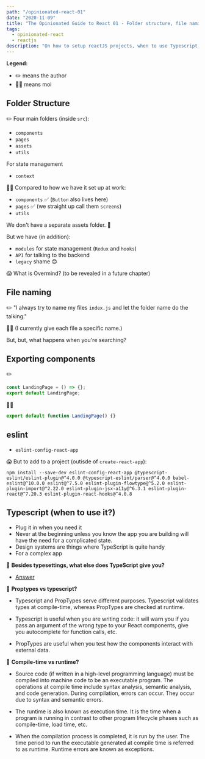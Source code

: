 ```yaml
---
path: "/opinionated-react-01"
date: "2020-11-09"
title: "The Opinionated Guide to React 01 - Folder structure, file naming, eslint, typescript"
tags:
  - opinionated-react
  - reactjs
description: "On how to setup reactJS projects, when to use Typescript."
---
```


**Legend:**

- ✏️ means the author
- 👩‍💻 means moi

## Folder Structure

✏️ Four main folders (inside `src`):

- `components`
- `pages`
- `assets`
- `utils`

For state management

- `context`

👩‍💻 Compared to how we have it set up at work:

- `components` ✅ (`Button` also lives here)
- `pages` ✅ (we straight up call them `screens`)
- `utils`

We don't have a separate assets folder. 🤔

But we have (in addition):

- `modules` for state management (`Redux` and `hooks`)
- `API` for talking to the backend
- `legacy` shame 😊

😱 What is Overmind? (to be revealed in a future chapter)

## File naming

✏️ "I always try to name my files `index.js` and let the folder name do the talking."

👩‍💻 (I currently give each file a specific name.)

But, but, what happens when you're searching?

## Exporting components

✏️

```js
const LandingPage = () => {};
export default LandingPage;
```

👩‍💻

```js
export default function LandingPage() {}
```

## eslint

- `eslint-config-react-app`

😱 But to add to a project (outisde of `create-react-app`):

`npm install --save-dev eslint-config-react-app @typescript-eslint/eslint-plugin@^4.0.0 @typescript-eslint/parser@^4.0.0 babel-eslint@^10.0.0 eslint@^7.5.0 eslint-plugin-flowtype@^5.2.0 eslint-plugin-import@^2.22.0 eslint-plugin-jsx-a11y@^6.3.1 eslint-plugin-react@^7.20.3 eslint-plugin-react-hooks@^4.0.8`

## Typescript (when to use it?)

- Plug it in when you need it
- Never at the beginning unless you know the app you are building will have the need for a complicated state.
- Design systems are things where TypeScript is quite handy
- For a complex app

🤔 **Besides typesettings, what else does TypeScript give you?**

- [Answer](https://stackoverflow.com/questions/12694530/what-is-typescript-and-why-would-i-use-it-in-place-of-javascript/35048303#35048303)

🤔 **Proptypes vs typescript?**

- Typescript and PropTypes serve different purposes. Typescript validates types at compile-time, whereas PropTypes are checked at runtime.

- Typescript is useful when you are writing code: it will warn you if you pass an argument of the wrong type to your React components, give you autocomplete for function calls, etc.

- PropTypes are useful when you test how the components interact with external data.

🤔 **Compile-time vs runtime?**

- Source code (if written in a high-level programming language) must be compiled into machine code to be an executable program. The operations at compile time include syntax analysis, semantic analysis, and code generation. During compilation, errors can occur. They occur due to syntax and semantic errors.

- The runtime is also known as execution time. It is the time when a program is running in contrast to other program lifecycle phases such as compile-time, load time, etc.

- When the compilation process is completed, it is run by the user. The time period to run the executable generated at compile time is referred to as runtime. Runtime errors are known as exceptions.
